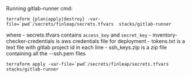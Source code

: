 Running gitlab-runner cmd:


    terraform {plan|apply|destroy} -var-file=`pwd`/secrets/finleap/secrets.tfvars  stacks/gitlab-runner 

where 
    - secrets.tfvars contains `access_key` and `secret_key`
    - inventory-checker-credentials is aws credentials file for deployment
    - tokens.txt is a text file with gitlab project id in each line
    - ssh_keys.zip is a zip file containing all the <client>-<environment>-ssh.pem files
    
    terraform apply -var-file=`pwd`/secrets/finleap/secrets.tfvars  stacks/gitlab-runner 
